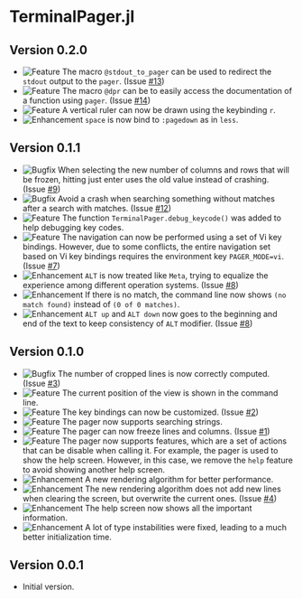 TerminalPager.jl
================

Version 0.2.0
-------------

- ![Feature][badge-feature] The macro `@stdout_to_pager` can be used to redirect
  the `stdout` output to the `pager`. (Issue [#13][gh-issue-13])
- ![Feature][badge-feature] The macro `@dpr` can be to easily access the
  documentation of a function using `pager`. (Issue [#14][gh-issue-14])
- ![Feature][badge-feature] A vertical ruler can now be drawn using the
  keybinding `r`.
- ![Enhancement][badge-enhancement] `space` is now bind to `:pagedown` as in
  `less`.

Version 0.1.1
-------------

- ![Bugfix][badge-bugfix] When selecting the new number of columns and rows that
  will be frozen, hitting just enter uses the old value instead of crashing.
  (Issue [#9][gh-issue-9])
- ![Bugfix][badge-bugfix] Avoid a crash when searching something without matches
  after a search with matches. (Issue [#12][gh-issue-12])
- ![Feature][badge-feature] The function `TerminalPager.debug_keycode()` was
  added to help debugging key codes.
- ![Feature][badge-feature] The navigation can now be performed using a set of
  Vi key bindings. However, due to some conflicts, the entire navigation set
  based on Vi key bindings requires the environment key `PAGER_MODE=vi`. (Issue
  [#7][gh-issue-7])
- ![Enhancement][badge-enhancement] `ALT` is now treated like `Meta`, trying to
  equalize the experience among different operation systems. (Issue
  [#8][gh-issue-8])
- ![Enhancement][badge-enhancement] If there is no match, the command line now
  shows `(no match found)` instead of `(0 of 0 matches)`.
- ![Enhancement][badge-enhancement] `ALT up` and `ALT down` now goes to the
  beginning and end of the text to keep consistency of `ALT` modifier. (Issue
  [#8][gh-issue-8])

Version 0.1.0
-------------

- ![Bugfix][badge-bugfix] The number of cropped lines is now correctly computed.
  (Issue [#3][gh-issue-3])
- ![Feature][badge-feature] The current position of the view is shown in the
  command line.
- ![Feature][badge-feature] The key bindings can now be customized. (Issue
  [#2][gh-issue-2])
- ![Feature][badge-feature] The pager now supports searching strings.
- ![Feature][badge-feature] The pager can now freeze lines and columns. (Issue
  [#1][gh-issue-1])
- ![Feature][badge-feature] The pager now supports features, which are a set of
  actions that can be disable when calling it. For example, the pager is used to
  show the help screen. However, in this case, we remove the `help` feature to
  avoid showing another help screen.
- ![Enhancement][badge-enhancement] A new rendering algorithm for better
  performance.
- ![Enhancement][badge-enhancement] The new rendering algorithm does not add new
  lines when clearing the screen, but overwrite the current ones. (Issue
  [#4][gh-issue-4])
- ![Enhancement][badge-enhancement] The help screen now shows all the important
  information.
- ![Enhancement][badge-enhancement] A lot of type instabilities were fixed,
  leading to a much better initialization time.

Version 0.0.1
-------------

- Initial version.

[badge-breaking]: https://img.shields.io/badge/BREAKING-red.svg
[badge-deprecation]: https://img.shields.io/badge/Deprecation-orange.svg
[badge-feature]: https://img.shields.io/badge/Feature-green.svg
[badge-enhancement]: https://img.shields.io/badge/Enhancement-blue.svg
[badge-bugfix]: https://img.shields.io/badge/Bugfix-purple.svg
[badge-info]: https://img.shields.io/badge/Info-gray.svg

[gh-issue-1]: https://github.com/ronisbr/PrettyTables.jl/issues/1
[gh-issue-2]: https://github.com/ronisbr/PrettyTables.jl/issues/2
[gh-issue-3]: https://github.com/ronisbr/PrettyTables.jl/issues/3
[gh-issue-4]: https://github.com/ronisbr/PrettyTables.jl/issues/4
[gh-issue-7]: https://github.com/ronisbr/PrettyTables.jl/issues/7
[gh-issue-8]: https://github.com/ronisbr/PrettyTables.jl/issues/8
[gh-issue-9]: https://github.com/ronisbr/PrettyTables.jl/issues/9
[gh-issue-12]: https://github.com/ronisbr/PrettyTables.jl/issues/12
[gh-issue-13]: https://github.com/ronisbr/PrettyTables.jl/issues/13
[gh-issue-14]: https://github.com/ronisbr/PrettyTables.jl/issues/14
